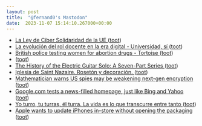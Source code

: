 ```yaml
---
layout: post
title:  "@fernand0's Mastodon"
date:  2023-11-07 15:14:10.267000+00:00
---
```

*  [La Ley de Ciber Solidaridad de la UE ](https://digital-strategy.ec.europa.eu/es/policies/cyber-solidarit) ([toot](https://mastodon.social/@fernand0/111369915614123806))
*  [La evolución del rol docente en la era digital - Universidad, sí ](https://www.universidadsi.es/la-evolucion-del-rol-docente-en-la-era-digital) ([toot](https://mastodon.social/@fernand0/111369818626061434))
*  [British police testing women for abortion drugs - Tortoise ](https://www.tortoisemedia.com/2023/10/30/british-police-testing-women-for-abortion-drugs) ([toot](https://mastodon.social/@fernand0/111369571999253216))
*  [ ](https://paquita.masto.host/@precariousmind) ([toot](https://mastodon.social/@fernand0/111369376204868348))
*  [The History of the Electric Guitar Solo: A Seven-Part Series ](https://www.openculture.com/2023/10/the-history-of-the-electric-guitar-solo-a-seven-part-series.htm) ([toot](https://mastodon.social/@fernand0/111369283712276047))
*  [Iglesia de Saint Nazaire. Rosetón y decoración. ](https://www.flickr.com/photos/fernand0/53304412341) ([toot](https://mastodon.social/@fernand0/111369020158043843))
*  [Mathematician warns US spies may be weakening next-gen encryption ](https://www.newscientist.com/article/2396510-mathematician-warns-us-spies-may-be-weakening-next-gen-encryption) ([toot](https://mastodon.social/@fernand0/111368942999531499))
*  [Google.com tests a news-filled homepage, just like Bing and Yahoo ](https://arstechnica.com/gadgets/2023/10/google-com-tests-a-news-filled-homepage-just-like-bing-and-yahoo) ([toot](https://mastodon.social/@fernand0/111368748400512669))
*  [Yo turro, tu turras, él turra. La vida es lo que transcurre entre tanto ](https://mastodon.social/@fernand0/111368553447041263) ([toot](https://mastodon.social/@fernand0/111368553447041263))
*  [Apple wants to update iPhones in-store without opening the packaging ](https://appleinsider.com/articles/23/10/15/apple-plans-to-update-iphones-in-store-without-opening-the-boxe) ([toot](https://mastodon.social/@fernand0/111368475044753534))
